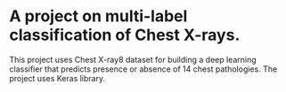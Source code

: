 
# A project on multi-label classification of Chest X-rays. 

This project uses Chest X-ray8 dataset for building a deep learning classifier that predicts presence or absence of 14 chest pathologies. The project uses Keras library. 